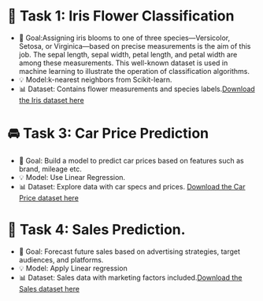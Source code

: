 # 🌸 Task 1: Iris Flower Classification

* 🎯 Goal:Assigning iris blooms to one of three species—Versicolor, Setosa, or Virginica—based on precise measurements is the aim of this job. The sepal length, sepal width, petal length, and petal width are among these measurements. This well-known dataset is used in machine learning to illustrate the operation of classification algorithms.
* 💡 Model:k-nearest neighbors from Scikit-learn.
* 📊 Dataset: Contains flower measurements and species labels.[Download the Iris dataset here](https://www.kaggle.com/datasets/saurabh00007/iriscsv)



# 🚘 Task 3: Car Price Prediction

* 🎯 Goal: Build a model to predict car prices based on features such as brand, mileage etc.
* 💡 Model: Use Linear Regression.
* 📊 Dataset: Explore data with car specs and prices. [Download the Car Price dataset here](https://www.kaggle.com/datasets/vijayaadithyanvg/car-price-predictionused-cars)



# 🛒 Task 4: Sales Prediction.

*  🎯 Goal: Forecast future sales based on advertising strategies, target audiences, and platforms.
*  💡 Model: Apply Linear regression
*  📊 Dataset: Sales data with marketing factors included.[Download the Sales dataset here](https://www.kaggle.com/datasets/bumba5341/advertisingcsv)

  
